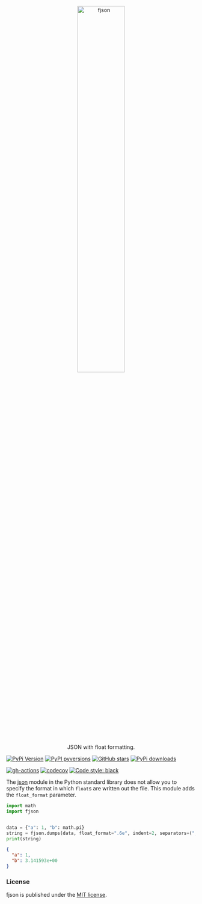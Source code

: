 <p align="center">
  <a href="https://github.com/nschloe/fjson"><img alt="fjson" src="https://nschloe.github.io/fjson/logo.svg" width="50%"></a>
  <p align="center">JSON with float formatting.</p>
</p>

[![PyPi Version](https://img.shields.io/pypi/v/fjson.svg?style=flat-square)](https://pypi.org/project/fjson)
[![PyPI pyversions](https://img.shields.io/pypi/pyversions/fjson.svg?style=flat-square)](https://pypi.org/pypi/fjson/)
[![GitHub stars](https://img.shields.io/github/stars/nschloe/fjson.svg?style=flat-square&logo=github&label=Stars&logoColor=white)](https://github.com/nschloe/fjson)
[![PyPi downloads](https://img.shields.io/pypi/dm/fjson.svg?style=flat-square)](https://pypistats.org/packages/fjson)

[![gh-actions](https://img.shields.io/github/workflow/status/nschloe/fjson/ci?style=flat-square)](https://github.com/nschloe/fjson/actions?query=workflow%3Aci)
[![codecov](https://img.shields.io/codecov/c/github/nschloe/fjson.svg?style=flat-square)](https://codecov.io/gh/nschloe/fjson)
[![Code style: black](https://img.shields.io/badge/code%20style-black-000000.svg?style=flat-square)](https://github.com/psf/black)


The [json](https://docs.python.org/3/library/json.html) module in the Python standard
library does not allow you to specify the format in which `float`s are written out the
file. This module adds the `float_format` parameter.
```python
import math
import fjson


data = {"a": 1, "b": math.pi}
string = fjson.dumps(data, float_format=".6e", indent=2, separators=(", ", ": "))
print(string)
```
<!--pytest-codeblocks:expected-output-->
```json
{
  "a": 1,
  "b": 3.141593e+00
}
```


### License

fjson is published under the [MIT license](https://en.wikipedia.org/wiki/MIT_License).
